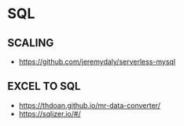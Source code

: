 
# SQL

## SCALING

- https://github.com/jeremydaly/serverless-mysql

## EXCEL TO SQL
- https://thdoan.github.io/mr-data-converter/
- https://sqlizer.io/#/